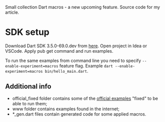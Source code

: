 Small collection Dart macros - a new upcoming feature. Source code for my article.

# SDK setup

Download Dart SDK 3.5.0-69.0.dev from [here](https://dart.dev/get-dart/archive).
Open project in Idea or VSCode. Apply pub get command and run examples.

To run the same examples from command line you need to specify `--enable-experiment=macros` feature flag.
Example `dart --enable-experiment=macros bin/hello_main.dart`.

## Additional info

- official_fixed folder contains some of the [official examples](https://github.com/dart-lang/language/tree/main/working/macros/example)
"fixed" to be able to run them;
- www folder contains examples found in the internet;
- *_gen.dart files contain generated code for some applied macros.
